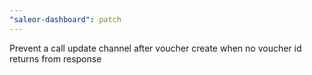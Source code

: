 ```yaml
---
"saleor-dashboard": patch
---
```


Prevent a call update channel after voucher create when no voucher id returns from response
